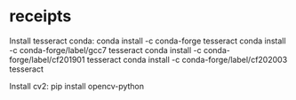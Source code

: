 # receipts


Install tesseract conda: 
conda install -c conda-forge tesseract
conda install -c conda-forge/label/gcc7 tesseract
conda install -c conda-forge/label/cf201901 tesseract
conda install -c conda-forge/label/cf202003 tesseract


Install cv2: 
pip install opencv-python